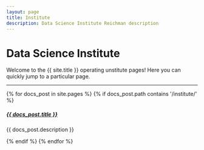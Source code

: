 ```yaml
---
layout: page
title: Institute
description: Data Science Institute Reichman description
---
```


# Data Science Institute

Welcome to the {{ site.title }} operating unstitute pages! Here you can quickly jump to a 
particular page.

<div class="section-index">
  <hr class="panel-line">
  {% for docs_post in site.pages %}
    {% if docs_post.path contains '/institute/' %}
      <div class="entry">
        <h5><a href="{{ docs_post.url | prepend: site.baseurl }}">{{ docs_post.title }}</a></h5>
        <p>{{ docs_post.description }}</p>
      </div>
    {% endif %}
  {% endfor %}
</div>
